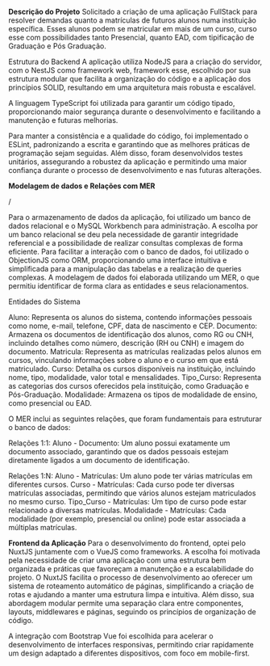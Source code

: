 **Descrição do Projeto**
Solicitado a criação de uma aplicação FullStack para resolver demandas quanto a matrículas de futuros alunos numa instituição específica. Esses alunos podem se matricular em mais de um curso, curso esse com possibilidades tanto Presencial, quanto EAD, com tipificação de Graduação e Pós Graduação.

Estrutura do Backend A aplicação utiliza NodeJS para a criação do servidor, com o NestJS como framework web, framework esse, escolhido por sua estrutura modular que facilita a organização do código e a aplicação dos princípios SOLID, resultando em uma arquitetura mais robusta e escalável.

A linguagem TypeScript foi utilizada para garantir um código tipado, proporcionando maior segurança durante o desenvolvimento e facilitando a manutenção e futuras melhorias.

Para manter a consistência e a qualidade do código, foi implementado o ESLint, padronizando a escrita e garantindo que as melhores práticas de programação sejam seguidas. Além disso, foram desenvolvidos testes unitários, assegurando a robustez da aplicação e permitindo uma maior confiança durante o processo de desenvolvimento e nas futuras alterações.

**Modelagem de dados e Relações com MER**

/

Para o armazenamento de dados da aplicação, foi utilizado um banco de dados relacional e o MySQL Workbench para administração. A escolha por um banco relacional se deu pela necessidade de garantir integridade referencial e a possibilidade de realizar consultas complexas de forma eficiente. Para facilitar a interação com o banco de dados, foi utilizado o ObjectionJS como ORM, proporcionando uma interface intuitiva e simplificada para a manipulação das tabelas e a realização de queries complexas.
A modelagem de dados foi elaborada utilizando um MER, o que permitiu identificar de forma clara as entidades e seus relacionamentos.

Entidades do Sistema

Aluno: Representa os alunos do sistema, contendo informações pessoais como nome, e-mail, telefone, CPF, data de nascimento e CEP.
Documento: Armazena os documentos de identificação dos alunos, como RG ou CNH, incluindo detalhes como número, descrição (RH ou CNH) e imagem do documento.
Matricula: Representa as matrículas realizadas pelos alunos em cursos, vinculando informações sobre o aluno e o curso em que está matriculado.
Curso: Detalha os cursos disponíveis na instituição, incluindo nome, tipo, modalidade, valor total e mensalidades.
Tipo_Curso: Representa as categorias dos cursos oferecidos pela instituição, como Graduação e Pós-Graduação.
Modalidade: Armazena os tipos de modalidade de ensino, como presencial ou EAD.

O MER inclui as seguintes relações, que foram fundamentais para estruturar o banco de dados:

Relações 1:1:
Aluno - Documento: Um aluno possui exatamente um documento associado, garantindo que os dados pessoais estejam diretamente ligados a um documento de identificação.

Relações 1:N:
Aluno - Matrículas: Um aluno pode ter várias matrículas em diferentes cursos.
Curso - Matrículas: Cada curso pode ter diversas matrículas associadas, permitindo que vários alunos estejam matriculados no mesmo curso.
Tipo_Curso - Matrículas: Um tipo de curso pode estar relacionado a diversas matrículas.
Modalidade - Matrículas: Cada modalidade (por exemplo, presencial ou online) pode estar associada a múltiplas matrículas.

**Frontend da Aplicação**
Para o desenvolvimento do frontend, optei pelo NuxtJS juntamente com o VueJS como frameworks. A escolha foi motivada pela necessidade de criar uma aplicação com uma estrutura bem organizada e práticas que favoreçam a manutenção e a escalabilidade do projeto. O NuxtJS facilita o processo de desenvolvimento ao oferecer um sistema de roteamento automático de páginas, simplificando a criação de rotas e ajudando a manter uma estrutura limpa e intuitiva. Além disso, sua abordagem modular permite uma separação clara entre componentes, layouts, middlewares e páginas, seguindo os princípios de organização de código.

A integração com Bootstrap Vue foi escolhida para acelerar o desenvolvimento de interfaces responsivas, permitindo criar rapidamente um design adaptado a diferentes dispositivos, com foco em mobile-first.